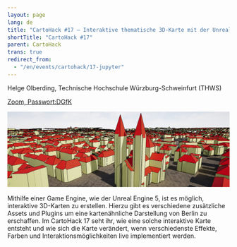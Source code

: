 ```yaml
---
layout: page
lang: de
title: "CartoHack #17 – Interaktive thematische 3D-Karte mit der Unreal Engine 5"
shortTitle: "CartoHack #17" 
parent: CartoHack
trans: true
redirect_from:
  - "/en/events/cartohack/17-jupyter"
---
```


Helge Olberding, Technische Hochschule Würzburg-Schweinfurt (THWS)<br />

<a href="https://fhws.zoom.us/j/69091726053?pwd=dGoxRkVHREVvUVpKTlJ4c2lBOGRPdz09">Zoom, Passwort:DGfK</a>

![CartoHack #17](/images/cartohack/17-UnrealCity.jpg)

Mithilfe einer Game Engine, wie der Unreal Engine 5, ist es möglich, interaktive 3D-Karten zu erstellen. Hierzu gibt es verschiedene zusätzliche Assets und Plugins um eine kartenähnliche Darstellung von Berlin zu erschaffen. Im CartoHack 17 seht ihr, wie eine solche interaktive Karte entsteht und wie sich die Karte verändert, wenn verschiedenste Effekte, Farben und Interaktionsmöglichkeiten live implementiert werden.